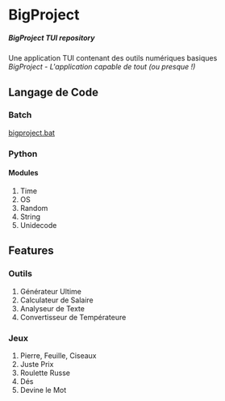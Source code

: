 # BigProject
##### BigProject TUI repository
Une application TUI contenant des outils numériques basiques   
*BigProject - L'application capable de tout (ou presque !)*

## Langage de Code
### Batch
[bigproject.bat](https://github.com/yrsciv95/BigProject/blob/BigProject/bigproject.bat "Lien vers le fichier Batch de BigProject")
### Python
#### Modules
1. Time
2. OS
3. Random
4. String 
5. Unidecode

## Features
### Outils
1. Générateur Ultime
2. Calculateur de Salaire
3. Analyseur de Texte
4. Convertisseur de Températeure

### Jeux
1. Pierre, Feuille, Ciseaux
2. Juste Prix
3. Roulette Russe
4. Dés
5. Devine le Mot
